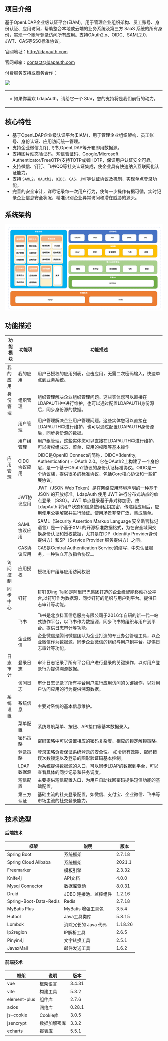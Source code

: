 ## 项目介绍

基于OpenLDAP企业级认证平台(EIAM)，用于管理企业组织架构、员工账号、身份认证、应用访问，帮助整合本地或云端的业务系统及第三方 SaaS 系统的所有身份，实现一个账号登录访问所有应用。支持OAuth2.x、OIDC、SAML2.0、JWT、CAS等SSO标准协议。

官网地址：http://ldapauth.com

官网邮箱：contact@ldapauth.com

付费服务支持或商务合作：


<img src="weixin.jpg" width="200px" />

--------------------------

<div align="center">⭐️ 如果你喜欢 LdapAuth，请给它一个 Star，您的支持将是我们前行的动力。</div>

--------------------------

## 核心特性

+ 基于OpenLDAP企业级认证平台(EIAM)，用于管理企业组织架构、员工账号、身份认证、应用访问统一管理。
+ 支持企业微信,钉钉,飞书,OpenLDAP等开箱即用数据源。
+ 支持图片动态验证码、短信验证码、Google/Microsoft Authenticator/FreeOTP/支持TOTP或者HOTP，保证用户认证安全可靠。
+ 支持微信、钉钉、飞书QQ等社交认证集成，使企业具有快速纳入互联网化认证能力。
+ 支持 `SAML2`，`OAuth2`，`OIDC`，`CAS`，`JWT`等认证协议及机制，实现单点登录功能。 
+ 完善的安全审计，详尽记录每一次用户行为，使每一步操作有据可循，实时记录企业信息安全状况，精准识别企业异常访问和潜在威胁的源头。

## 系统架构

![](jg.jpg)

## 功能描述


| 功能模块 | 功能项      | 功能描述                                                                                                                                                      |
|------|----------|-----------------------------------------------------------------------------------------------------------------------------------------------------------|
| 我的应用 | 我的应用     | 用户已授权的应用列表，点击应用，无需二次密码输入，快速单点到业务系统。                                                                                                                       |
| 身份管理 | 组织管理     | 组织管理解决企业组织管理问题。这些实体您可以直接在LDAPAUTH中进行维护，也可以通过配置LDAPAUTH身份源后，同步身份源的数据。                                                                                      |
|      | 用户管理     | 用户管理解决企业用户管理问题。这些实体您可以直接在LDAPAUTH中进行维护，也可以通过配置LDAPAUTH身份源后，同步身份源的数据。                                                                                      |
|      | 用户组管理    | 用户组管理，这些实体您可以直接在LDAPAUTH中进行维护，可以授权组成员、菜单、应用的权限等基本操作                                                                                                       |
| 应用管理 | OIDC协议应用 | OIDC是OpenID Connect的简称，OIDC=(Identity, Authentication) + OAuth 2.0。它在OAuth2上构建了一个身份层，是一个基于OAuth2协议的身份认证标准协议。OIDC是一个协议族，提供很多的标准协议，包括Core核心协议和一些扩展协议。       |
|      | JWT协议应用  | JWT（JSON Web Token）是在网络应用环境声明的一种基于 JSON 的开放标准。LdapAuth 使用 JWT 进行分布式站点的单点登录 （SSO）。JWT 单点登录基于非对称加密，由 LdapAuth 将用户状态和信息使用私钥加密，传递给应用后，应用使用公钥解密并进行验证。使用场景非常广泛，集成简单。 |
|      | SAML协议应用 | SAML（Security Assertion Markup Language 安全断言标记语言）是一个基于XML的开源标准数据格式，为在安全域间交换身份认证和授权数据，尤其是在IDP（Identity Provider身份提供方）和SP（Service Provider 服务提供方）之间。        |
|      | CAS协议应用  | CAS是Central Authentication Service的缩写，中央认证服务，一种独立开放指令协议。。                                                                                                 |
| 访问控制 | 应用授权     | 授权用户组与应用访问权限                                                                                                                                              |
| 同步中心 | 钉钉       | 钉钉(Ding Talk)是阿里巴巴集团打造的企业级智能移动办公平台,以钉钉作为数据源，同步钉钉的组织与用户到平台。提供日志审计等功能。                                                                                       |
|      | 飞书       | 飞书是北京抖音信息服务有限公司于2016年自研的新一代一站式协作平台，以飞书作为数据源，同步飞书的组织与用户到平台。提供日志审计等功能。                                                                                        |
|      | 企业微信     | 企业微信是腾讯微信团队为企业打造的专业办公管理工具，以企业微信作为数据源，同步企业微信的组织与用户到平台。提供日志审计等功能。                                                                                            |
| 日志审计      | 登录日志     | 审计日志记录了所有平台用户进行登录的关键操作，以对用户登录行为提供溯源数据。                                                                                                                     |
|           | 访问日志     | 审计日志记录了所有平台用户进行应用访问的关键操作，以对用户访问应用的行为提供溯源数据。                                                                                                                |
| 系统设置      | 系统信息     | 主要对系统的基本信息维护。                                                                                                                                               |
|           | 菜单配置     | 系统导航菜单、按钮、API接口等基本数据录入。                                                                                                                                    |
|           | 密码策略     | 密码策略中可以设置相应的密码复杂度、相应的锁定解锁策略。                                                                                                                               |
|           | 登录策略     | 登录策略负责保证系统登录的安全性。 如令牌有效期、密码错误次数锁定以及登录的图形验证码基本控制。                                                                                                           |
|           | LDAP数据源  | 为系统提供数据源的入口，可以同步LDAP的数据到平台，可以查看具体的同步记录和任务调度。                                                                                                               |
|           | 短信配置    | 主要提供短信配置入口，为用户自助找回密码提供短信功能的基础配置。                                                                                                                       |
|           | 第三方认证    | 基础主流的社交登录配置，如微信、支付宝、企业微信、飞书等市场主流的社交登录能力。                                                                                                                   |


## 技术选型
#### 后端技术

| 框架                     | 说明            | 版本     |
|------------------------|---------------|--------|
| Spring Boot            | 系统框架          | 2.7.18 |
| Spring Cloud Alibaba   | 系统框架         | 2021.1 |
| Freemarker             | 模板引擎         | 2.3.32| 
| Knife4j                | API文档         | 4.0.0 | 
| Mysql Connector        | 数据库驱动         | 8.0.31 |
| Druid                  | JDBC 连接池、监控组件 | 1.2.16 |
| Spring-Boot-Data-Redis | Redis         | 2.7.18 |
| MyBatis Plus           | MyBatis 增强工具包 | 3.5.4 | 
| Hutool                 | Java工具类库      | 5.8.15 | 
| Lombok                 | 消除冗长的 Java 代码 | 1.18.26 | 
| Ip2region              | IP解析工具        | 2.6.5 | 
| Pinyin4j               | 文字转换工具        | 2.5.1 |
| JavaxMail              | 邮件发送工具        | 1.6.2 |

#### 前端技术

| 框架           | 说明        | 版本     | 
|--------------|-----------|--------|
| vue          | 框架语言      | 3.4.31 |
| vite         | 构建工具      | 5.3.2 | 
| element-plus | 组件库       | 2.7.6 |
| axios        | 网络库     | 0.28.1 | 
| js-cookie    | Cookie库 | 3.0.5 |
| jsencrypt    | 数据加解密库  | 3.3.2|
| echarts      | 报表库       | 5.5.1 | 





